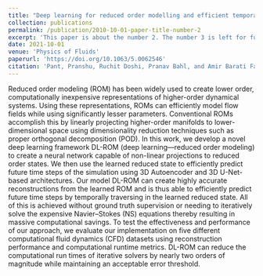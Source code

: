 ```yaml
---
title: "Deep learning for reduced order modelling and efficient temporal evolution of fluid simulations"
collection: publications
permalink: /publication/2010-10-01-paper-title-number-2
excerpt: 'This paper is about the number 2. The number 3 is left for future work.'
date: 2021-10-01
venue: 'Physics of Fluids'
paperurl: 'https://doi.org/10.1063/5.0062546' 
citation: 'Pant, Pranshu, Ruchit Doshi, Pranav Bahl, and Amir Barati Farimani. "Deep learning for reduced order modelling and efficient temporal evolution of fluid simulations." Physics of Fluids 33, no. 10 (2021).'
---
```

Reduced order modeling (ROM) has been widely used to create lower order, computationally inexpensive representations of higher-order dynamical systems. Using these representations, ROMs can efficiently model flow fields while using significantly lesser parameters. Conventional ROMs accomplish this by linearly projecting higher-order manifolds to lower-dimensional space using dimensionality reduction techniques such as proper orthogonal decomposition (POD). In this work, we develop a novel deep learning framework DL-ROM (deep learning—reduced order modeling) to create a neural network capable of non-linear projections to reduced order states. We then use the learned reduced state to efficiently predict future time steps of the simulation using 3D Autoencoder and 3D U-Net-based architectures. Our model DL-ROM can create highly accurate reconstructions from the learned ROM and is thus able to efficiently predict future time steps by temporally traversing in the learned reduced state. All of this is achieved without ground truth supervision or needing to iteratively solve the expensive Navier–Stokes (NS) equations thereby resulting in massive computational savings. To test the effectiveness and performance of our approach, we evaluate our implementation on five different computational fluid dynamics (CFD) datasets using reconstruction performance and computational runtime metrics. DL-ROM can reduce the computational run times of iterative solvers by nearly two orders of magnitude while maintaining an acceptable error threshold.
